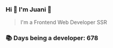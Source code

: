 ### Hi 👋 I&#39;m Juani 🦁

> I&#39;m a Frontend Web Developer SSR

### 📚 Days being a developer: 678
